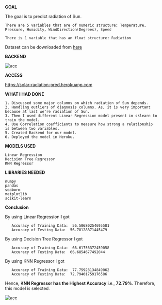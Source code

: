 **GOAL**

The goal is to predict radiation of Sun.

    There are 5 variables that are of numeric structure: Temperature, Pressure, Humidity, WindDirection(Degrees), Speed

    There is 1 variable that has an float structure: Radiation

Dataset can be downloaded from [here]('https://www.kaggle.com/dronio/SolarEnergy?select=SolarPrediction.csv')

**BACKEND**

<img align = "center" alt = "acc" src = "https://github.com/anishamurmu13/ML-ProjectKart/blob/solar/Solar%20Radiation%20Prediction/Images/output.png"/>

**ACCESS**

https://solar-radiation-pred.herokuapp.com

**WHAT I HAD DONE**

    1. Discussed some major columns on which radiation of Sun depends.
    2. Handling outliers of diagnosis columns. As, it is very important because at last we're radiation of Sun.
    3. Then I used different Linear Regression model present in sklearn to train the model.
    4. Use Correlation coefficients to measure how strong a relationship is between two variables.
    5. Created Backend for our model.
    6. Deployed the model in Heroku.

**MODELS USED**

    Linear Regression
    Decision Tree Regressor
    KNN Regressor

**LIBRARIES NEEDED**

    numpy
    pandas
    seaborn
    matplotlib
    scikit-learn
    
**Conclusion**

By using Linear Regression I got
```
   Accuracy of Training Data:  56.50680254695581
   Accuracy of Testing Data:  56.78128871445479
```
By using Decision Tree Regressor I got
```
   Accuracy of Training Data:  66.61756372459058
   Accuracy of Testing Data:  66.6854677492044
```
By using KNN Regressor I got
```
   Accuracy of Training Data:  77.75923134849062
   Accuracy of Testing Data:  72.79401759176586
```
Hence, **KNN Regressor has the Highest Accuracy** i.e., **72.79%**.
Therefore, this model is selected.

<img align = "center" alt = "acc" src = "https://github.com/anishamurmu13/ML-ProjectKart/blob/solar/Solar%20Radiation%20Prediction/Images/accuracy.png"/>
